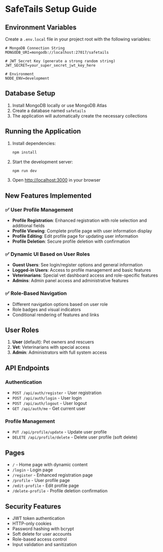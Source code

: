 # SafeTails Setup Guide

## Environment Variables

Create a `.env.local` file in your project root with the following variables:

```env
# MongoDB Connection String
MONGODB_URI=mongodb://localhost:27017/safetails

# JWT Secret Key (generate a strong random string)
JWT_SECRET=your_super_secret_jwt_key_here

# Environment
NODE_ENV=development
```

## Database Setup

1. Install MongoDB locally or use MongoDB Atlas
2. Create a database named `safetails`
3. The application will automatically create the necessary collections

## Running the Application

1. Install dependencies:
   ```bash
   npm install
   ```

2. Start the development server:
   ```bash
   npm run dev
   ```

3. Open [http://localhost:3000](http://localhost:3000) in your browser

## New Features Implemented

### ✅ User Profile Management
- **Profile Registration**: Enhanced registration with role selection and additional fields
- **Profile Viewing**: Complete profile page with user information display
- **Profile Editing**: Edit profile page for updating user information
- **Profile Deletion**: Secure profile deletion with confirmation

### ✅ Dynamic UI Based on User Roles
- **Guest Users**: See login/register options and general information
- **Logged-in Users**: Access to profile management and basic features
- **Veterinarians**: Special vet dashboard access and role-specific features
- **Admins**: Admin panel access and administrative features

### ✅ Role-Based Navigation
- Different navigation options based on user role
- Role badges and visual indicators
- Conditional rendering of features and links

## User Roles

1. **User** (default): Pet owners and rescuers
2. **Vet**: Veterinarians with special access
3. **Admin**: Administrators with full system access

## API Endpoints

### Authentication
- `POST /api/auth/register` - User registration
- `POST /api/auth/login` - User login
- `POST /api/auth/logout` - User logout
- `GET /api/auth/me` - Get current user

### Profile Management
- `PUT /api/profile/update` - Update user profile
- `DELETE /api/profile/delete` - Delete user profile (soft delete)

## Pages

- `/` - Home page with dynamic content
- `/login` - Login page
- `/register` - Enhanced registration page
- `/profile` - User profile page
- `/edit-profile` - Edit profile page
- `/delete-profile` - Profile deletion confirmation

## Security Features

- JWT token authentication
- HTTP-only cookies
- Password hashing with bcrypt
- Soft delete for user accounts
- Role-based access control
- Input validation and sanitization 